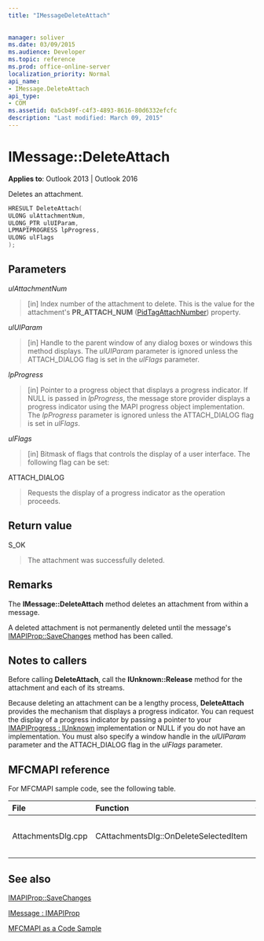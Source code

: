 ```yaml
---
title: "IMessageDeleteAttach"
 
 
manager: soliver
ms.date: 03/09/2015
ms.audience: Developer
ms.topic: reference
ms.prod: office-online-server
localization_priority: Normal
api_name:
- IMessage.DeleteAttach
api_type:
- COM
ms.assetid: 0a5cb49f-c4f3-4893-8616-80d6332efcfc
description: "Last modified: March 09, 2015"
---
```


# IMessage::DeleteAttach

  
  
**Applies to**: Outlook 2013 | Outlook 2016 
  
Deletes an attachment.
  
```cpp
HRESULT DeleteAttach(
ULONG ulAttachmentNum,
ULONG_PTR ulUIParam,
LPMAPIPROGRESS lpProgress,
ULONG ulFlags
);
```

## Parameters

 _ulAttachmentNum_
  
> [in] Index number of the attachment to delete. This is the value for the attachment's **PR_ATTACH_NUM** ([PidTagAttachNumber](pidtagattachnumber-canonical-property.md)) property.
    
 _ulUIParam_
  
> [in] Handle to the parent window of any dialog boxes or windows this method displays. The  _ulUIParam_ parameter is ignored unless the ATTACH_DIALOG flag is set in the  _ulFlags_ parameter. 
    
 _lpProgress_
  
> [in] Pointer to a progress object that displays a progress indicator. If NULL is passed in  _lpProgress_, the message store provider displays a progress indicator using the MAPI progress object implementation. The  _lpProgress_ parameter is ignored unless the ATTACH_DIALOG flag is set in  _ulFlags_.
    
 _ulFlags_
  
> [in] Bitmask of flags that controls the display of a user interface. The following flag can be set:
    
ATTACH_DIALOG 
  
> Requests the display of a progress indicator as the operation proceeds.
    
## Return value

S_OK 
  
> The attachment was successfully deleted.
    
## Remarks

The **IMessage::DeleteAttach** method deletes an attachment from within a message. 
  
A deleted attachment is not permanently deleted until the message's [IMAPIProp::SaveChanges](imapiprop-savechanges.md) method has been called. 
  
## Notes to callers

Before calling **DeleteAttach**, call the **IUnknown::Release** method for the attachment and each of its streams. 
  
Because deleting an attachment can be a lengthy process, **DeleteAttach** provides the mechanism that displays a progress indicator. You can request the display of a progress indicator by passing a pointer to your [IMAPIProgress : IUnknown](imapiprogressiunknown.md) implementation or NULL if you do not have an implementation. You must also specify a window handle in the  _ulUIParam_ parameter and the ATTACH_DIALOG flag in the  _ulFlags_ parameter. 
  
## MFCMAPI reference

For MFCMAPI sample code, see the following table.
  
|**File**|**Function**|**Comment**|
|:-----|:-----|:-----|
|AttachmentsDlg.cpp  <br/> |CAttachmentsDlg::OnDeleteSelectedItem  <br/> |MFCMAPI uses the **IMessage::DeleteAttach** method to delete the selected attachment.  <br/> |
   
## See also



[IMAPIProp::SaveChanges](imapiprop-savechanges.md)
  
[IMessage : IMAPIProp](imessageimapiprop.md)


[MFCMAPI as a Code Sample](mfcmapi-as-a-code-sample.md)

